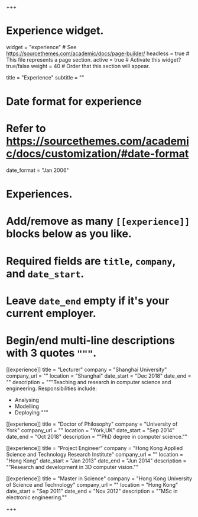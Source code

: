 +++
# Experience widget.
widget = "experience"  # See https://sourcethemes.com/academic/docs/page-builder/
headless = true  # This file represents a page section.
active = true  # Activate this widget? true/false
weight = 40  # Order that this section will appear.

title = "Experience"
subtitle = ""

# Date format for experience
#   Refer to https://sourcethemes.com/academic/docs/customization/#date-format
date_format = "Jan 2006"

# Experiences.
#   Add/remove as many `[[experience]]` blocks below as you like.
#   Required fields are `title`, `company`, and `date_start`.
#   Leave `date_end` empty if it's your current employer.
#   Begin/end multi-line descriptions with 3 quotes `"""`.
[[experience]]
  title = "Lecturer"
  company = "Shanghai University"
  company_url = ""
  location = "Shanghai"
  date_start = "Dec 2018"
  date_end = ""
  description = """Teaching and research in computer science and engineering.
  Responsibilities include:
  
  * Analysing
  * Modelling
  * Deploying
  """

[[experience]]
  title = "Doctor of Philosophy"
  company = "University of York"
  company_url = ""
  location = "York,UK"
  date_start = "Sep 2014"
  date_end = "Oct 2018"
  description = ""PhD degree in computer science.""

[[experience]]
  title = "Project Engineer"
  company = "Hong Kong Applied Science and Technology Research Institute"
  company_url = ""
  location = "Hong Kong"
  date_start = "Jan 2013"
  date_end = "Jun 2014"
  description = ""Research and development in 3D computer vision.""
    
 [[experience]]
  title = "Master in Science"
  company = "Hong Kong University of Science and Technology"
  company_url = ""
  location = "Hong Kong"
  date_start = "Sep 2011"
  date_end = "Nov 2012"
  description = ""MSc in electronic engineering.""
  
+++
